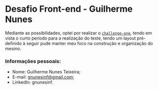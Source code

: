 # Desafio Front-end - Guilherme Nunes
Mediante as possibilidades, optei por realizar o [`challenge-one`](https://github.com/enext-wpp/challenges/tree/master/challenge-one), tendo em vista o curto período para a realização do teste, tendo um layout pré-definido à seguir pude manter meu foco na construção e organização do mesmo.

### Informações pessoais:
* Nome: Guilherme Nunes Teixeira;
* E-mail: gnunesinf@gmail.com;
* LinkedIn: gnunesinf.
